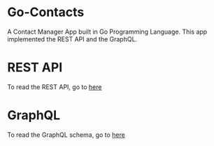 # Go-Contacts

A Contact Manager App built in Go Programming Language. This app implemented the REST API and the GraphQL.

# REST API

To read the REST API, go to [here](REST.md)

# GraphQL

To read the GraphQL schema, go to [here](gql/schema.graphql)
